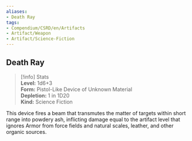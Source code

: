 ```yaml
---
aliases:
- Death Ray
tags:
- Compendium/CSRD/en/Artifacts
- Artifact/Weapon
- Artifact/Science-Fiction
---
```


  
## Death Ray  
>[!info] Stats  
> **Level:** 1d6+3  
> **Form:** Pistol-Like Device of Unknown Material  
> **Depletion:** 1 in 1D20  
> **Kind:** Science Fiction
  
This device fires a beam that transmutes the matter of targets within short range into powdery ash, inflicting damage equal to the artifact level that ignores Armor from force fields and natural scales, leather, and other organic sources.